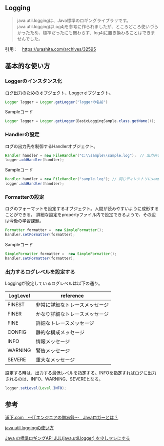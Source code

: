## Logging

> java.util.loggingは、Java標準のロギングライブラリです。
> java.util.loggingはLog4jを参考に作られましたが、ところどころ使いづらかったため、標準だったにも関わらず、log4jに置き換わることはできませんでした。

引用：　https://urashita.com/archives/32595

## 基本的な使い方

### Loggerのインスタンス化

ログ出力のためのオブジェクト、Loggerオブジェクト。

```Java
Logger logger = Logger.getLogger("loggerの名前")
```

Sampleコード

```Java
Logger logger = Logger.getLogger(BasicLoggingSample.class.getName());
```

### Handlerの設定

ログの出力先を制御するHandlerオブジェクト。

```Java
Handler handler = new FileHandler("C:\\sample\\sample.log");　// 出力先のパスを指定
logger.addHandler(handler);
```

Sampleコード

```Java
Handler handler = new FileHandler("sample.log"); // 同じディレクトリにsample.logというファイルでログを出力させる
logger.addHandler(handler);
```

### Formatterの設定

ログのフォーマットを設定するオブジェクト。人間が読みやすいように成形することができる。
詳細な設定をpropertyファイル内で設定できるようで、その辺は今後の学習課題。

```Java
Formatter formatter =  new SimpleFormatter();
handler.setFormatter(formatter);
```

Sampleコード

```Java
SimpleFormatter formatter =  new SimpleFormatter();
handler.setFormatter(formatter);
```

### 出力するログレベルを設定する

Loggingが設定しているログレベルは以下の通り。

LogLevel|reference
--|--
FINEST | 非常に詳細なトレースメッセージ
FINER | かなり詳細なトレースメッセージ
FINE | 詳細なトレースメッセージ
CONFIG | 静的な構成メッセージ
INFO | 情報メッセージ
WARNING | 警告メッセージ
SEVERE | 重大なメッセージ

設定する時は、出力する最低レベルを指定する。INFOを指定すればログに出力されるのは、INFO、WARNING、SEVEREとなる。

```Java
logger.setLevel(Level.INFO);
```

## 参考

[浦下.com　〜ITエンジニアの備忘録〜　Javaロガーとは？](https://urashita.com/archives/32595)

[java.util.loggingの使い方](https://qiita.com/Qui/items/40077ce9e33738dd3914)

[Java の標準ロギングAPI JUL(java.util.logger) を少しマシにする](https://blog1.mammb.com/entry/2017/02/24/070608)
